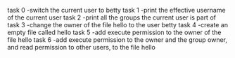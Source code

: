 task 0 -switch the current user to betty
task 1 -print the effective username of the current user
task 2 -print all the groups the current user is part of
task 3 -change the owner of the file hello to the user betty
task 4 -create an empty file called hello
task 5 -add execute permission to the owner of the file hello
task 6 -add execute permission to the owner and the group owner, and read permission to other users, to the file hello
